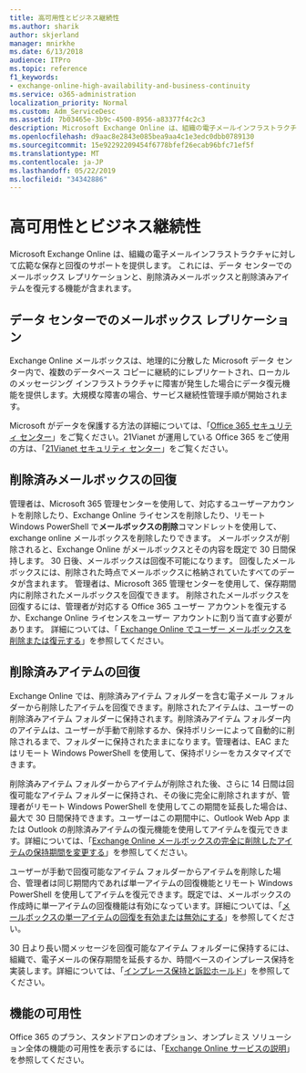 ```yaml
---
title: 高可用性とビジネス継続性
ms.author: sharik
author: skjerland
manager: mnirkhe
ms.date: 6/13/2018
audience: ITPro
ms.topic: reference
f1_keywords:
- exchange-online-high-availability-and-business-continuity
ms.service: o365-administration
localization_priority: Normal
ms.custom: Adm_ServiceDesc
ms.assetid: 7b03465e-3b9c-4500-8956-a83377f4c2c3
description: Microsoft Exchange Online は、組織の電子メールインフラストラクチャに対して広範な保存と回復のサポートを提供します。 これには、データ センターでのメールボックス レプリケーションと、削除済みメールボックスと削除済みアイテムを復元する機能が含まれます。
ms.openlocfilehash: d9aac8e2843e085bea9aa4c1e3edc0dbb0789130
ms.sourcegitcommit: 15e92292209454f6778bfef26ecab96bfc71ef5f
ms.translationtype: MT
ms.contentlocale: ja-JP
ms.lasthandoff: 05/22/2019
ms.locfileid: "34342886"
---
```

# <a name="high-availability-and-business-continuity"></a>高可用性とビジネス継続性

Microsoft Exchange Online は、組織の電子メールインフラストラクチャに対して広範な保存と回復のサポートを提供します。 これには、データ センターでのメールボックス レプリケーションと、削除済みメールボックスと削除済みアイテムを復元する機能が含まれます。
  
## <a name="mailbox-replication-at-data-centers"></a>データ センターでのメールボックス レプリケーション

Exchange Online メールボックスは、地理的に分散した Microsoft データ センター内で、複数のデータベース コピーに継続的にレプリケートされ、ローカルのメッセージング インフラストラクチャに障害が発生した場合にデータ復元機能を提供します。大規模な障害の場合、サービス継続性管理手順が開始されます。
  
Microsoft がデータを保護する方法の詳細については、「[Office 365 セキュリティ センター](https://go.microsoft.com/fwlink/p/?LinkId=299135)」をご覧ください。21Vianet が運用している Office 365 をご使用の方は、「[21Vianet セキュリティ センター](http://www.21vbluecloud.com/office365/trustcenter/onlineservices.mdl)」をご覧ください。
  
## <a name="deleted-mailbox-recovery"></a>削除済みメールボックスの回復

管理者は、Microsoft 365 管理センターを使用して、対応するユーザーアカウントを削除したり、Exchange Online ライセンスを削除したり、リモート Windows PowerShell で**メールボックスの削除**コマンドレットを使用して、exchange online メールボックスを削除したりできます。 メールボックスが削除されると、Exchange Online がメールボックスとその内容を既定で 30 日間保持します。 30 日後、メールボックスは回復不可能になります。 回復したメールボックスには、削除された時点でメールボックスに格納されていたすべてのデータが含まれます。 管理者は、Microsoft 365 管理センターを使用して、保存期間内に削除されたメールボックスを回復できます。 削除されたメールボックスを回復するには、管理者が対応する Office 365 ユーザー アカウントを復元するか、Exchange Online ライセンスをユーザー アカウントに割り当て直す必要があります。 詳細については、「 [Exchange Online でユーザー メールボックスを削除または復元する](https://go.microsoft.com/fwlink/p/?LinkId=286992)」を参照してください。
  
## <a name="deleted-item-recovery"></a>削除済みアイテムの回復

Exchange Online では、削除済みアイテム フォルダーを含む電子メール フォルダーから削除したアイテムを回復できます。削除されたアイテムは、ユーザーの削除済みアイテム フォルダーに保持されます。削除済みアイテム フォルダー内のアイテムは、ユーザーが手動で削除するか、保持ポリシーによって自動的に削除されるまで、フォルダーに保持されたままになります。管理者は、EAC またはリモート Windows PowerShell を使用して、保持ポリシーをカスタマイズできます。
  
削除済みアイテム フォルダーからアイテムが削除された後、さらに 14 日間は回復可能なアイテム フォルダーに保持され、その後に完全に削除されますが、管理者がリモート Windows PowerShell を使用してこの期間を延長した場合は、最大で 30 日間保持できます。ユーザーはこの期間中に、Outlook Web App または Outlook の削除済みアイテムの復元機能を使用してアイテムを復元できます。詳細については、「[Exchange Online メールボックスの完全に削除したアイテムの保持期間を変更する](https://go.microsoft.com/fwlink/p/?LinkId=286940)」を参照してください。
  
ユーザーが手動で回復可能なアイテム フォルダーからアイテムを削除した場合、管理者は同じ期間内であれば単一アイテムの回復機能とリモート Windows PowerShell を使用してアイテムを復元できます。既定では、メールボックスの作成時に単一アイテムの回復機能は有効になっています。詳細については、「[メールボックスの単一アイテムの回復を有効または無効にする](https://go.microsoft.com/fwlink/p/?LinkID=286941)」を参照してください。
  
30 日より長い間メッセージを回復可能なアイテム フォルダーに保持するには、組織で、電子メールの保存期間を延長するか、時間ベースのインプレース保持を実装します。詳細については、「[インプレース保持と訴訟ホールド](https://go.microsoft.com/fwlink/p/?LinkId=271746)」を参照してください。
  
## <a name="feature-availability"></a>機能の可用性

Office 365 のプラン、スタンドアロンのオプション、オンプレミス ソリューション全体の機能の可用性を表示するには、「[Exchange Online サービスの説明](exchange-online-service-description.md)」を参照してください。
  

